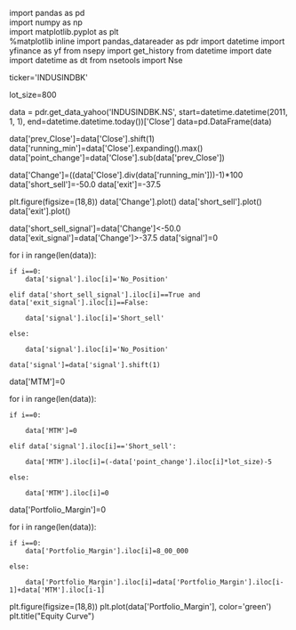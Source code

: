 import pandas as pd  
import numpy as np  
import matplotlib.pyplot as plt  
%matplotlib inline
import pandas_datareader as pdr
import datetime 
import yfinance as yf
from nsepy import get_history
from datetime import date
import datetime as dt
from nsetools import Nse 

ticker='INDUSINDBK'

lot_size=800

data = pdr.get_data_yahoo('INDUSINDBK.NS', start=datetime.datetime(2011, 1, 1), end=datetime.datetime.today())['Close']
data=pd.DataFrame(data)

data['prev_Close']=data['Close'].shift(1)
data['running_min']=data['Close'].expanding().max()
data['point_change']=data['Close'].sub(data['prev_Close'])

data['Change']=((data['Close'].div(data['running_min']))-1)*100
data['short_sell']=-50.0
data['exit']=-37.5

plt.figure(figsize=(18,8))
data['Change'].plot()
data['short_sell'].plot()
data['exit'].plot()

data['short_sell_signal']=data['Change']<-50.0
data['exit_signal']=data['Change']>-37.5
data['signal']=0


for i in range(len(data)):
    
    if i==0:
        data['signal'].iloc[i]='No_Position'
        
    elif data['short_sell_signal'].iloc[i]==True and data['exit_signal'].iloc[i]==False:
  
        data['signal'].iloc[i]='Short_sell'
        
    else:
        
        data['signal'].iloc[i]='No_Position'  
        
    data['signal']=data['signal'].shift(1)


data['MTM']=0


for i in range(len(data)):
    
    if i==0:
        
        data['MTM']=0
    
    elif data['signal'].iloc[i]=='Short_sell':
        
        data['MTM'].iloc[i]=(-data['point_change'].iloc[i]*lot_size)-5
        
    else:
        
        data['MTM'].iloc[i]=0
        
data['Portfolio_Margin']=0

for i in range(len(data)):
    
    if i==0:
        data['Portfolio_Margin'].iloc[i]=8_00_000
        
    else:
        
        data['Portfolio_Margin'].iloc[i]=data['Portfolio_Margin'].iloc[i-1]+data['MTM'].iloc[i-1]
     
plt.figure(figsize=(18,8))
plt.plot(data['Portfolio_Margin'], color='green')
plt.title("Equity Curve")
